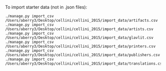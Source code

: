 To import starter data (not in .json files):

    ./manage.py import_csv /Users/aberry3/Desktop/cellini/cellini_2015/import_data/artifacts.csv
    ./manage.py import_csv /Users/aberry3/Desktop/cellini/cellini_2015/import_data/artists.csv
    ./manage.py import_csv /Users/aberry3/Desktop/cellini/cellini_2015/import_data/glavlit.csv
    ./manage.py import_csv /Users/aberry3/Desktop/cellini/cellini_2015/import_data/printers.csv
    ./manage.py import_csv /Users/aberry3/Desktop/cellini/cellini_2015/import_data/publishers.csv
    ./manage.py import_csv /Users/aberry3/Desktop/cellini/cellini_2015/import_data/translations.csv
